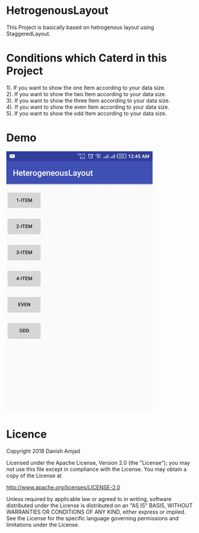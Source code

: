 # HetrogenousLayout

This Project is basically based on hetrogenous layout using StaggeredLayout.

# Conditions which Caterd in this Project

1). If you want to show the one Item according to your data size.  
2). If you want to show the two Item according to your data size.  
3). If you want to show the three Item according to your data size.  
4). If you want to show the even Item according to your data size.  
5). If you want to show the odd Item according to your data size. 

# Demo

![](20181005004537.gif)

# Licence
Copyright 2018 Danish Amjad

Licensed under the Apache License, Version 2.0 (the "License"); you may not use this file except in compliance with the License. You may obtain a copy of the License at

http://www.apache.org/licenses/LICENSE-2.0

Unless required by applicable law or agreed to in writing, software distributed under the License is distributed on an "AS IS" BASIS, WITHOUT WARRANTIES OR CONDITIONS OF ANY KIND, either express or implied. See the License for the specific language governing permissions and limitations under the License.
